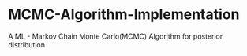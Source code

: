 # MCMC-Algorithm-Implementation
A ML - Markov Chain Monte Carlo(MCMC) Algorithm for posterior distribution
